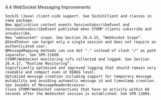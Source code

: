 4.4 WebSocket Messaging Improvements

    SockJS (Java) client-side support. See SockJsClient and classes in same package.
    New application context events SessionSubscribeEvent and SessionUnsubscribeEvent published when STOMP clients subscribe and unsubscribe.
    New "websocket" scope. See Section 26.4.15, “WebSocket Scope”.
    @SendToUser can target only a single session and does not require an authenticated user.
    @MessageMapping methods can use dot "." instead of slash "/" as path separator. See SPR-11660.
    STOMP/WebSocket monitoring info collected and logged. See Section 26.4.17, “Runtime Monitoring”.
    Significantly optimized and improved logging that should remain very readable and compact even at DEBUG level.
    Optimized message creation including support for temporary message mutability and avoiding automatic message id and timestamp creation. See Javadoc of MessageHeaderAccessor.
    Close STOMP/WebSocket connections that have no activity within 60 seconds after the WebSocket session is established. See SPR-11884. 